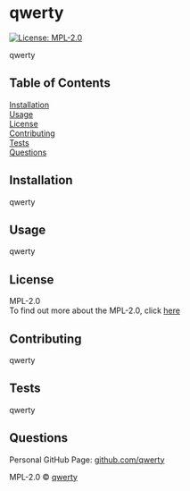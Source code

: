 
# qwerty   
[![License: MPL-2.0](https://img.shields.io/badge/License-MPL-2.0-green)](https://opensource.org/licenses/MPL-2.0)

qwerty


## Table of Contents
[Installation](#installation)  
[Usage](#usage)  
[License](#license)  
[Contributing](#contributing)  
[Tests](#tests)  
[Questions](#questions)  

## Installation
qwerty

## Usage
qwerty

## License
MPL-2.0  
To find out more about the MPL-2.0, click [here](https://opensource.org/licenses/MPL-2.0)


## Contributing
qwerty

## Tests
qwerty

## Questions
Personal GitHub Page: [github.com/qwerty](github.com/qwerty)

MPL-2.0 © [qwerty](github.com/qwerty)

